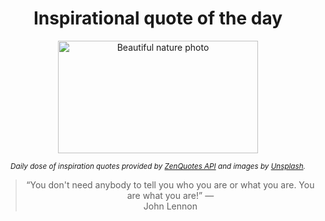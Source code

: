 
<div align="center">

# Inspirational quote of the day

<img src="./data/photo.jpeg" alt="Beautiful nature photo" width="320" height="180">

<sub><i>Daily dose of inspiration quotes provided by [ZenQuotes API](https://zenquotes.io/) and images by [Unsplash](https://unsplash.com/).</i></sub>


<blockquote>&ldquo;You don't need anybody to tell you who you are or what you are. You are what you are!&rdquo; &mdash; <footer>John Lennon</footer></blockquote>

</div>
